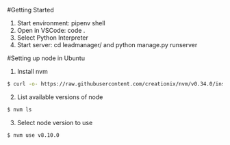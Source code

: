 #Getting Started
1. Start environment: pipenv shell
2. Open in VSCode: code .
3. Select Python Interpreter
4. Start server: cd leadmanager/ and python manage.py runserver

#Setting up node in Ubuntu
1. Install nvm
```bash
$ curl -o- https://raw.githubusercontent.com/creationix/nvm/v0.34.0/install.sh | bash
```

2. List available versions of node
```bash
$ nvm ls
```

3. Select node version to use
```bash
$ nvm use v8.10.0
```
